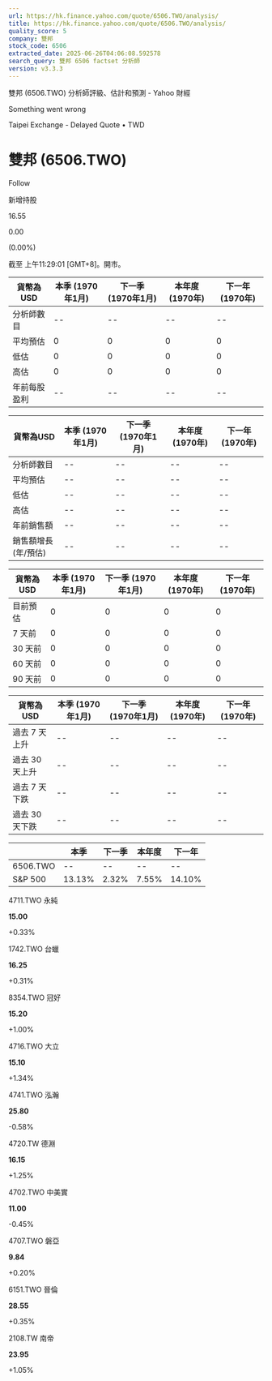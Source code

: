 ```yaml
---
url: https://hk.finance.yahoo.com/quote/6506.TWO/analysis/
title: https://hk.finance.yahoo.com/quote/6506.TWO/analysis/
quality_score: 5
company: 雙邦
stock_code: 6506
extracted_date: 2025-06-26T04:06:08.592578
search_query: 雙邦 6506 factset 分析師
version: v3.3.3
---
```


雙邦 (6506.TWO) 分析師評級、估計和預測 - Yahoo 財經


Something went wrong

 

Taipei Exchange - Delayed Quote • TWD 

# 雙邦 (6506.TWO)

Follow

 

新增持股

16.55

0.00

(0.00%)

截至 上午11:29:01 [GMT+8]。開市。

| 貨幣為USD | 本季 (1970年1月) | 下一季 (1970年1月) | 本年度 (1970年) | 下一年 (1970年) |
| --- | --- | --- | --- | --- |
| 分析師數目 | -- | -- | -- | -- |
| 平均預估 | 0 | 0 | 0 | 0 |
| 低估 | 0 | 0 | 0 | 0 |
| 高估 | 0 | 0 | 0 | 0 |
| 年前每股盈利 | -- | -- | -- | -- |

| 貨幣為USD | 本季 (1970年1月) | 下一季 (1970年1月) | 本年度 (1970年) | 下一年 (1970年) |
| --- | --- | --- | --- | --- |
| 分析師數目 | -- | -- | -- | -- |
| 平均預估 | -- | -- | -- | -- |
| 低估 | -- | -- | -- | -- |
| 高估 | -- | -- | -- | -- |
| 年前銷售額 | -- | -- | -- | -- |
| 銷售額增長 (年/預估) | -- | -- | -- | -- |

| 貨幣為USD | 本季 (1970年1月) | 下一季 (1970年1月) | 本年度 (1970年) | 下一年 (1970年) |
| --- | --- | --- | --- | --- |
| 目前預估 | 0 | 0 | 0 | 0 |
| 7 天前 | 0 | 0 | 0 | 0 |
| 30 天前 | 0 | 0 | 0 | 0 |
| 60 天前 | 0 | 0 | 0 | 0 |
| 90 天前 | 0 | 0 | 0 | 0 |

| 貨幣為USD | 本季 (1970年1月) | 下一季 (1970年1月) | 本年度 (1970年) | 下一年 (1970年) |
| --- | --- | --- | --- | --- |
| 過去 7 天上升 | -- | -- | -- | -- |
| 過去 30 天上升 | -- | -- | -- | -- |
| 過去 7 天下跌 | -- | -- | -- | -- |
| 過去 30 天下跌 | -- | -- | -- | -- |

|  | 本季 | 下一季 | 本年度 | 下一年 |
| --- | --- | --- | --- | --- |
| 6506.TWO | -- | -- | -- | -- |
| S&P 500 | 13.13% | 2.32% | 7.55% | 14.10% |

4711.TWO  永純

**15.00**

+0.33%

1742.TWO  台蠟

**16.25**

+0.31%

8354.TWO  冠好

**15.20**

+1.00%

4716.TWO  大立

**15.10**

+1.34%

4741.TWO  泓瀚

**25.80**

-0.58%

4720.TW  德淵

**16.15**

+1.25%

4702.TWO  中美實

**11.00**

-0.45%

4707.TWO  磐亞

**9.84**

+0.20%

6151.TWO  晉倫

**28.55**

+0.35%

2108.TW  南帝

**23.95**

+1.05%